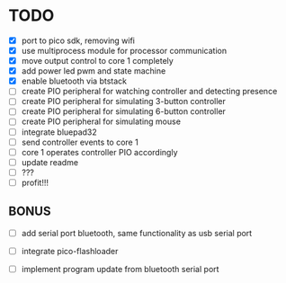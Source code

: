 # TODO 

+ [X] port to pico sdk, removing wifi
+ [X] use multiprocess module for processor communication
+ [X] move output control to core 1 completely
+ [X] add power led pwm and state machine
+ [X] enable bluetooth via btstack
+ [ ] create PIO peripheral for watching controller and detecting presence
+ [ ] create PIO peripheral for simulating 3-button controller
+ [ ] create PIO peripheral for simulating 6-button controller
+ [ ] create PIO peripheral for simulating mouse
+ [ ] integrate bluepad32
+ [ ] send controller events to core 1
+ [ ] core 1 operates controller PIO accordingly
+ [ ] update readme
+ [ ] ???
+ [ ] profit!!!

## BONUS

+ [ ] add serial port bluetooth, same functionality as usb serial port
+ [ ] integrate pico-flashloader
+ [ ] implement program update from bluetooth serial port

